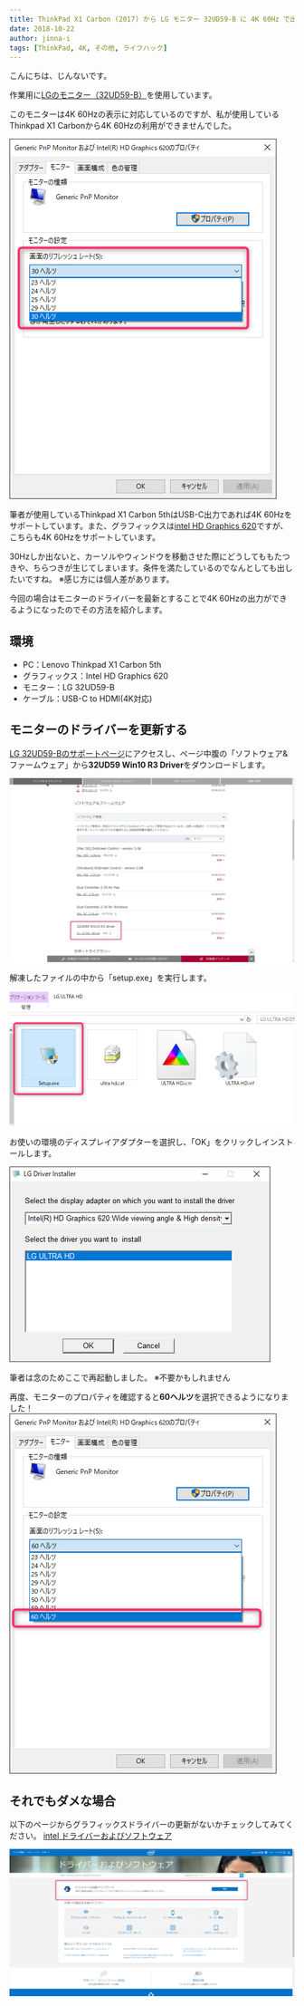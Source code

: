 ```yaml
---
title: ThinkPad X1 Carbon (2017) から LG モニター 32UD59-B に 4K 60Hz で出力できない
date: 2018-10-22
author: jinna-i
tags: [ThinkPad, 4K, その他, ライフハック]
---
```


こんにちは、じんないです。

作業用に[LGのモニター（32UD59-B）](https://www.lg.com/jp/monitor/lg-32UD59-B)を使用しています。

このモニターは4K 60Hzの表示に対応しているのですが、私が使用しているThinkpad X1 Carbonから4K 60Hzの利用ができませんでした。

![](images/can-not-output-4k-60hz-with-32ud59-1.png)

筆者が使用しているThinkpad X1 Carbon 5thはUSB-C出力であれば4K 60Hzをサポートしています。また、グラフィックスは[intel HD Graphics 620](https://www.intel.co.jp/content/www/jp/ja/support/products/96551/graphics-drivers/graphics-for-7th-generation-intel-processors/intel-hd-graphics-620.html)ですが、こちらも4K 60Hzをサポートしています。

30Hzしか出ないと、カーソルやウィンドウを移動させた際にどうしてももたつきや、ちらつきが生じてしまいます。条件を満たしているのでなんとしても出したいですね。
※感じ方には個人差があります。

今回の場合はモニターのドライバーを最新とすることで4K 60Hzの出力ができるようになったのでその方法を紹介します。

## 環境
- PC：Lenovo Thinkpad X1 Carbon 5th
- グラフィックス：Intel HD Graphics 620
- モニター：LG 32UD59-B
- ケーブル：USB-C to HDMI(4K対応)

## モニターのドライバーを更新する

[LG 32UD59-Bのサポートページ](https://www.lg.com/jp/support/support-product/lg-32UD59-B)にアクセスし、ページ中腹の「ソフトウェア&ファームウェア」から**32UD59 Win10 R3 Driver**をダウンロードします。

![](images/can-not-output-4k-60hz-with-32ud59-2.png)

解凍したファイルの中から「setup.exe」を実行します。

![](images/can-not-output-4k-60hz-with-32ud59-3.png)

お使いの環境のディスプレイアダプターを選択し、「OK」をクリックしインストールします。

![](images/can-not-output-4k-60hz-with-32ud59-4.png)

筆者は念のためここで再起動しました。
※不要かもしれません

再度、モニターのプロパティを確認すると**60ヘルツ**を選択できるようになりました！
![](images/can-not-output-4k-60hz-with-32ud59-5.png)

## それでもダメな場合

以下のページからグラフィックスドライバーの更新がないかチェックしてみてください。
[intel ドライバーおよびソフトウェア](https://downloadcenter.intel.com/ja)

![](images/can-not-output-4k-60hz-with-32ud59-6.png)